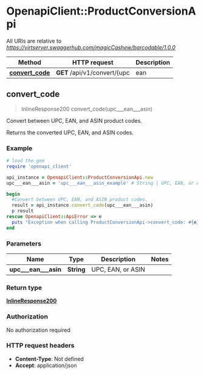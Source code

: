# OpenapiClient::ProductConversionApi

All URIs are relative to *https://virtserver.swaggerhub.com/magicCashew/barcodable/1.0.0*

Method | HTTP request | Description
------------- | ------------- | -------------
[**convert_code**](ProductConversionApi.md#convert_code) | **GET** /api/v1/convert/{upc | ean | asin} | Convert between UPC, EAN, and ASIN product codes.



## convert_code

> InlineResponse200 convert_code(upc___ean___asin)

Convert between UPC, EAN, and ASIN product codes.

Returns the converted UPC, EAN, and ASIN codes.

### Example

```ruby
# load the gem
require 'openapi_client'

api_instance = OpenapiClient::ProductConversionApi.new
upc___ean___asin = 'upc___ean___asin_example' # String | UPC, EAN, or ASIN

begin
  #Convert between UPC, EAN, and ASIN product codes.
  result = api_instance.convert_code(upc___ean___asin)
  p result
rescue OpenapiClient::ApiError => e
  puts "Exception when calling ProductConversionApi->convert_code: #{e}"
end
```

### Parameters


Name | Type | Description  | Notes
------------- | ------------- | ------------- | -------------
 **upc___ean___asin** | **String**| UPC, EAN, or ASIN | 

### Return type

[**InlineResponse200**](InlineResponse200.md)

### Authorization

No authorization required

### HTTP request headers

- **Content-Type**: Not defined
- **Accept**: application/json

